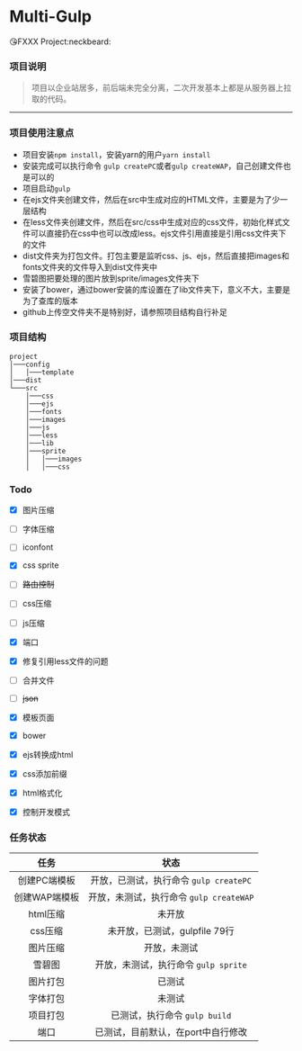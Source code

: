 # Multi-Gulp
:kissing_heart:FXXX Project:neckbeard:

### 项目说明

> 项目以企业站居多，前后端未完全分离，二次开发基本上都是从服务器上拉取的代码。

---

### 项目使用注意点

* 项目安装`npm install`，安装yarn的用户`yarn install`
* 安装完成可以执行命令 `gulp createPC`或者`gulp createWAP`，自己创建文件也是可以的
* 项目启动`gulp`
* 在ejs文件夹创建文件，然后在src中生成对应的HTML文件，主要是为了少一层结构
* 在less文件夹创建文件，然后在src/css中生成对应的css文件，初始化样式文件可以直接扔在css中也可以改成less。ejs文件引用直接是引用css文件夹下的文件
* dist文件夹为打包文件。打包主要是监听css、js、ejs，然后直接把images和fonts文件夹的文件导入到dist文件夹中
* 雪碧图把要处理的图片放到sprite/images文件夹下
* 安装了bower，通过bower安装的库设置在了lib文件夹下，意义不大，主要是为了查库的版本
* github上传空文件夹不是特别好，请参照项目结构自行补足

### 项目结构

```
project
│───config
│	│───template
│───dist
└───src
    │───css
    │───ejs
    │───fonts
    │───images
    │───js
    │───less
    │───lib
    │───sprite
    │	│───images
    │	│───css

```


### Todo

- [x] 图片压缩
- [ ] 字体压缩
- [ ] iconfont
- [x] css sprite
- [ ] ~~路由控制~~
- [ ] css压缩
- [ ] js压缩
- [x] 端口
- [x] 修复引用less文件的问题
- [ ] 合并文件
- [ ] ~~json~~
- [x] 模板页面
- [x] bower
- [x] ejs转换成html
- [x] css添加前缀
- [x] html格式化
- [x] 控制开发模式


### 任务状态
|任务|状态|
|:-:|:-:|
|创建PC端模板|开放，已测试，执行命令 `gulp createPC`|
|创建WAP端模板|开放，未测试，执行命令 `gulp createWAP`|
|html压缩|未开放|
|css压缩|未开放，已测试，gulpfile 79行|
|图片压缩|开放，未测试|
|雪碧图|开放，未测试，执行命令 `gulp sprite`|
|图片打包|已测试|
|字体打包|未测试|
|项目打包|已测试，执行命令 `gulp build`|
|端口|已测试，目前默认，在port中自行修改|